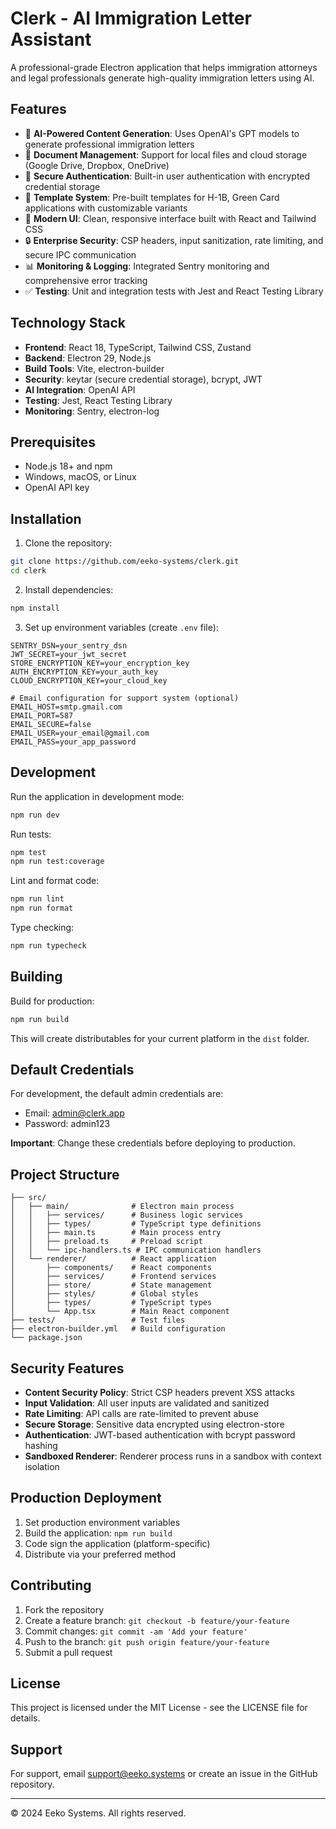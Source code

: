 # Clerk - AI Immigration Letter Assistant

A professional-grade Electron application that helps immigration attorneys and legal professionals generate high-quality immigration letters using AI.

## Features

- 🤖 **AI-Powered Content Generation**: Uses OpenAI's GPT models to generate professional immigration letters
- 📁 **Document Management**: Support for local files and cloud storage (Google Drive, Dropbox, OneDrive)
- 🔐 **Secure Authentication**: Built-in user authentication with encrypted credential storage
- 📝 **Template System**: Pre-built templates for H-1B, Green Card applications with customizable variants
- 🎨 **Modern UI**: Clean, responsive interface built with React and Tailwind CSS
- 🔒 **Enterprise Security**: CSP headers, input sanitization, rate limiting, and secure IPC communication
- 📊 **Monitoring & Logging**: Integrated Sentry monitoring and comprehensive error tracking
- ✅ **Testing**: Unit and integration tests with Jest and React Testing Library

## Technology Stack

- **Frontend**: React 18, TypeScript, Tailwind CSS, Zustand
- **Backend**: Electron 29, Node.js
- **Build Tools**: Vite, electron-builder
- **Security**: keytar (secure credential storage), bcrypt, JWT
- **AI Integration**: OpenAI API
- **Testing**: Jest, React Testing Library
- **Monitoring**: Sentry, electron-log

## Prerequisites

- Node.js 18+ and npm
- Windows, macOS, or Linux
- OpenAI API key

## Installation

1. Clone the repository:
```bash
git clone https://github.com/eeko-systems/clerk.git
cd clerk
```

2. Install dependencies:
```bash
npm install
```

3. Set up environment variables (create `.env` file):
```env
SENTRY_DSN=your_sentry_dsn
JWT_SECRET=your_jwt_secret
STORE_ENCRYPTION_KEY=your_encryption_key
AUTH_ENCRYPTION_KEY=your_auth_key
CLOUD_ENCRYPTION_KEY=your_cloud_key

# Email configuration for support system (optional)
EMAIL_HOST=smtp.gmail.com
EMAIL_PORT=587
EMAIL_SECURE=false
EMAIL_USER=your_email@gmail.com
EMAIL_PASS=your_app_password
```

## Development

Run the application in development mode:
```bash
npm run dev
```

Run tests:
```bash
npm test
npm run test:coverage
```

Lint and format code:
```bash
npm run lint
npm run format
```

Type checking:
```bash
npm run typecheck
```

## Building

Build for production:
```bash
npm run build
```

This will create distributables for your current platform in the `dist` folder.

## Default Credentials

For development, the default admin credentials are:
- Email: admin@clerk.app
- Password: admin123

**Important**: Change these credentials before deploying to production.

## Project Structure

```
├── src/
│   ├── main/              # Electron main process
│   │   ├── services/      # Business logic services
│   │   ├── types/         # TypeScript type definitions
│   │   ├── main.ts        # Main process entry
│   │   ├── preload.ts     # Preload script
│   │   └── ipc-handlers.ts # IPC communication handlers
│   └── renderer/          # React application
│       ├── components/    # React components
│       ├── services/      # Frontend services
│       ├── store/         # State management
│       ├── styles/        # Global styles
│       ├── types/         # TypeScript types
│       └── App.tsx        # Main React component
├── tests/                 # Test files
├── electron-builder.yml   # Build configuration
└── package.json
```

## Security Features

- **Content Security Policy**: Strict CSP headers prevent XSS attacks
- **Input Validation**: All user inputs are validated and sanitized
- **Rate Limiting**: API calls are rate-limited to prevent abuse
- **Secure Storage**: Sensitive data encrypted using electron-store
- **Authentication**: JWT-based authentication with bcrypt password hashing
- **Sandboxed Renderer**: Renderer process runs in a sandbox with context isolation

## Production Deployment

1. Set production environment variables
2. Build the application: `npm run build`
3. Code sign the application (platform-specific)
4. Distribute via your preferred method

## Contributing

1. Fork the repository
2. Create a feature branch: `git checkout -b feature/your-feature`
3. Commit changes: `git commit -am 'Add your feature'`
4. Push to the branch: `git push origin feature/your-feature`
5. Submit a pull request

## License

This project is licensed under the MIT License - see the LICENSE file for details.

## Support

For support, email support@eeko.systems or create an issue in the GitHub repository.

---

© 2024 Eeko Systems. All rights reserved.